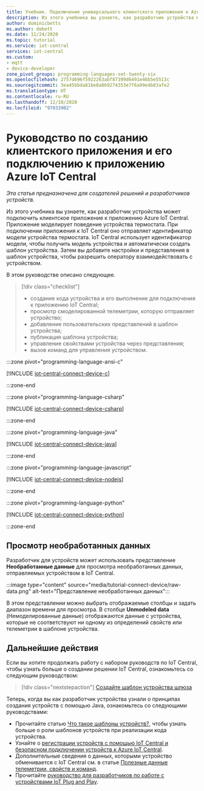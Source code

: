 ```yaml
---
title: Учебник. Подключение универсального клиентского приложения к Azure IoT Central | Документация Майкрософт
description: Из этого учебника вы узнаете, как разработчик устройства может подключить устройство, на котором выполняются клиентские приложения C, C#, Java, JavaScript или Python, к приложению Azure IoT Central. Вы также измените автоматически созданный шаблон устройства, добавив представления, позволяющие оператору взаимодействовать с подключенным устройством.
author: dominicbetts
ms.author: dobett
ms.date: 11/24/2020
ms.topic: tutorial
ms.service: iot-central
services: iot-central
ms.custom:
- mqtt
- device-developer
zone_pivot_groups: programming-languages-set-twenty-six
ms.openlocfilehash: 2757d696f5922263abf87399d6491e46b5e5513c
ms.sourcegitcommit: 3ea45bbda81be0a869274353e7f6a99e4b83afe2
ms.translationtype: HT
ms.contentlocale: ru-RU
ms.lasthandoff: 12/10/2020
ms.locfileid: "97033902"
---
```

# <a name="tutorial-create-and-connect-a-client-application-to-your-azure-iot-central-application"></a>Руководство по созданию клиентского приложения и его подключению к приложению Azure IoT Central

*Эта статья предназначена для создателей решений и разработчиков устройств.*

Из этого учебника вы узнаете, как разработчик устройства может подключить клиентское приложение к приложению Azure IoT Central. Приложение моделирует поведение устройства термостата. При подключении приложения к IoT Central оно отправляет идентификатор модели устройства термостата. IoT Central использует идентификатор модели, чтобы получить модель устройства и автоматически создать шаблон устройства. Затем вы добавите настройки и представления в шаблон устройства, чтобы разрешить оператору взаимодействовать с устройством.

В этом руководстве описано следующее.

> [!div class="checklist"]
> * создание кода устройства и его выполнение для подключения к приложению IoT Central;
> * просмотр смоделированной телеметрии, которую отправляет устройство;
> * добавление пользовательских представлений в шаблон устройства;
> * публикация шаблона устройства;
> * управление свойствами устройства через представления;
> * вызов команд для управления устройством.

:::zone pivot="programming-language-ansi-c"

[!INCLUDE [iot-central-connect-device-c](../../../includes/iot-central-connect-device-c.md)]

:::zone-end

:::zone pivot="programming-language-csharp"

[!INCLUDE [iot-central-connect-device-csharp](../../../includes/iot-central-connect-device-csharp.md)]

:::zone-end

:::zone pivot="programming-language-java"

[!INCLUDE [iot-central-connect-device-java](../../../includes/iot-central-connect-device-java.md)]

:::zone-end

:::zone pivot="programming-language-javascript"

[!INCLUDE [iot-central-connect-device-nodejs](../../../includes/iot-central-connect-device-nodejs.md)]

:::zone-end

:::zone pivot="programming-language-python"

[!INCLUDE [iot-central-connect-device-python](../../../includes/iot-central-connect-device-python.md)]

:::zone-end

## <a name="view-raw-data"></a>Просмотр необработанных данных

Разработчик для устройств может использовать представление **Необработанные данные** для просмотра необработанных данных, отправляемых устройством в IoT Central.

:::image type="content" source="media/tutorial-connect-device/raw-data.png" alt-text="Представление необработанных данных":::

В этом представлении можно выбрать отображаемые столбцы и задать диапазон времени для просмотра. В столбце **Unmodeled data** (Немоделированные данные) отображаются данные с устройства, которые не соответствуют ни одному из определений свойств или телеметрии в шаблоне устройства.

## <a name="next-steps"></a>Дальнейшие действия

Если вы хотите продолжать работу с набором руководств по IoT Central, чтобы узнать больше о создании решении IoT Central, ознакомьтесь со следующим руководством:

> [!div class="nextstepaction"]
> [Создайте шаблон устройства шлюза](./tutorial-define-gateway-device-type.md)

Теперь, когда вы как разработчик устройства узнали о принципах создания устройств с помощью Java, ознакомьтесь со следующими руководствами:

* Прочитайте статью [Что такое шаблоны устройств?](./concepts-device-templates.md), чтобы узнать больше о роли шаблонов устройств при реализации кода устройства.
* Узнайте о [регистрации устройств с помощью IoT Central и безопасном подключении устройств к Azure IoT Central](./concepts-get-connected.md).
* Дополнительные сведения о данных, которыми устройство обменивается с IoT Central см. в статье [Полезные данные телеметрии, свойств и команд](concepts-telemetry-properties-commands.md).
* Прочитайте [руководство для разработчиков по работе с устройствами IoT Plug and Play](../../iot-pnp/concepts-developer-guide-device.md).
